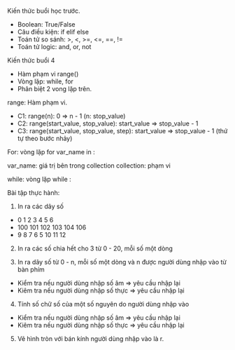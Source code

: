 Kiến thức buổi học trước.
- Boolean: True/False
- Câu điều kiện: if elif else
- Toán tử so sánh: >, <, >=, <=, ==, !=
- Toán tử logic: and, or, not

Kiến thức buổi 4
- Hàm phạm vi range()
- Vòng lặp: while, for
- Phân biệt 2 vong lặp trên.

range: Hàm phạm vi.
- C1: range(n): 0 => n - 1 (n: stop_value)
- C2: range(start_value, stop_value): start_value => stop_value - 1
- C3: range(start_value, stop_value, step): start_value => stop_value - 1 (thứ tự theo bước nhảy)


For: vòng lặp
for var_name in <collection>:
    <statement>

var_name: giá trị bên trong collection
collection: phạm vi


while: vòng lặp
while <expression>:
    <statement>


Bài tập thực hành:
1. In ra các dãy số
- 0 1 2 3 4 5 6
- 100 101 102 103 104 106
- 9 8 7 6 5 10 11 12

2. In ra các số chia hết cho 3 từ  0 - 20, mỗi số một dòng

3. In ra dãy số từ 0 - n, mỗi số một dòng và n được người dùng nhập vào từ bàn phím
- Kiểm tra nếu người dùng nhập số âm => yêu cầu nhập lại
- Kiêm tra nếu người dùng nhập số thực => yêu cầu nhập lại

4. Tính số chữ số của một số nguyên do người dùng nhập vào
- Kiểm tra nếu người dùng nhập số âm => yêu cầu nhập lại
- Kiêm tra nếu người dùng nhập số thực => yêu cầu nhập lại

5. Vẽ hình tròn với bán kính người dùng nhập vào là r.
